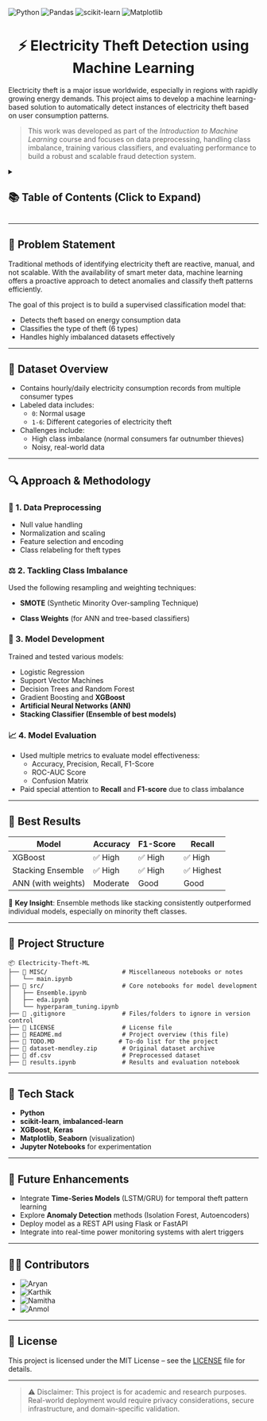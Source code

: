 ![Python](https://img.shields.io/badge/python-3670A0?style=for-the-badge&logo=python&logoColor=ffdd54) ![Pandas](https://img.shields.io/badge/pandas-%23150458.svg?style=for-the-badge&logo=pandas&logoColor=white) ![scikit-learn](https://img.shields.io/badge/scikit--learn-%23F7931E.svg?style=for-the-badge&logo=scikit-learn&logoColor=white) ![Matplotlib](https://img.shields.io/badge/Matplotlib-%23ffffff.svg?style=for-the-badge&logo=Matplotlib&logoColor=black)

<h1 align="center">⚡ Electricity Theft Detection using Machine Learning</h1>

Electricity theft is a major issue worldwide, especially in regions with rapidly growing energy demands. This project aims to develop a machine learning-based solution to automatically detect instances of electricity theft based on user consumption patterns.

> This work was developed as part of the *Introduction to Machine Learning* course and focuses on data preprocessing, handling class imbalance, training various classifiers, and evaluating performance to build a robust and scalable fraud detection system.

<details>
  <summary><h2>📚 Table of Contents (Click to Expand)</h2></summary>

- [🧩 Problem Statement](#-problem-statement)
- [📂 Dataset Overview](#-dataset-overview)
- [🔍 Approach \& Methodology](#-approach--methodology)
  - [🧼 1. Data Preprocessing](#-1-data-preprocessing)
  - [⚖️ 2. Tackling Class Imbalance](#️-2-tackling-class-imbalance)
  - [🧠 3. Model Development](#-3-model-development)
  - [📈 4. Model Evaluation](#-4-model-evaluation)
- [🥇 Best Results](#-best-results)
- [🧱 Project Structure](#-project-structure)
- [🔧 Tech Stack](#-tech-stack)
- [🚀 Future Enhancements](#-future-enhancements)
- [👨‍💻 Contributors](#-contributors)
- [📜 License](#-license)

</details>

---

## 🧩 Problem Statement

Traditional methods of identifying electricity theft are reactive, manual, and not scalable. With the availability of smart meter data, machine learning offers a proactive approach to detect anomalies and classify theft patterns efficiently.

The goal of this project is to build a supervised classification model that:
- Detects theft based on energy consumption data
- Classifies the type of theft (6 types)
- Handles highly imbalanced datasets effectively

---

## 📂 Dataset Overview

- Contains hourly/daily electricity consumption records from multiple consumer types
- Labeled data includes:
  - `0`: Normal usage
  - `1-6`: Different categories of electricity theft
- Challenges include:
  - High class imbalance (normal consumers far outnumber thieves)
  - Noisy, real-world data

---

## 🔍 Approach & Methodology

### 🧼 1. Data Preprocessing
- Null value handling
- Normalization and scaling
- Feature selection and encoding
- Class relabeling for theft types

### ⚖️ 2. Tackling Class Imbalance
Used the following resampling and weighting techniques:
- **SMOTE** (Synthetic Minority Over-sampling Technique)
<!-- - **ADASYN** (Adaptive Synthetic Sampling) -->
- **Class Weights** (for ANN and tree-based classifiers)

### 🧠 3. Model Development
Trained and tested various models:
- Logistic Regression
- Support Vector Machines
- Decision Trees and Random Forest
- Gradient Boosting and **XGBoost**
- **Artificial Neural Networks (ANN)**
- **Stacking Classifier (Ensemble of best models)**

### 📈 4. Model Evaluation
- Used multiple metrics to evaluate model effectiveness:
  - Accuracy, Precision, Recall, F1-Score
  - ROC-AUC Score
  - Confusion Matrix
- Paid special attention to **Recall** and **F1-score** due to class imbalance

---

## 🥇 Best Results

| Model                | Accuracy | F1-Score | Recall |
|---------------------|----------|----------|--------|
| XGBoost             | ✅ High   | ✅ High   | ✅ High |
| Stacking Ensemble   | ✅ High   | ✅ High   | ✅ Highest |
| ANN (with weights)  | Moderate | Good     | Good   |

📌 **Key Insight**: Ensemble methods like stacking consistently outperformed individual models, especially on minority theft classes.

---

## 🧱 Project Structure

```
📦 Electricity-Theft-ML
├── 📁 MISC/                     # Miscellaneous notebooks or notes
│   └── main.ipynb
├── 📁 src/                      # Core notebooks for model development
│   ├── Ensemble.ipynb
│   ├── eda.ipynb
│   └── hyperparam_tuning.ipynb
├── 📄 .gitignore                # Files/folders to ignore in version control
├── 📄 LICENSE                   # License file
├── 📄 README.md                 # Project overview (this file)
├── 📄 TODO.MD                  # To-do list for the project
├── 📄 dataset-mendley.zip       # Original dataset archive
├── 📄 df.csv                    # Preprocessed dataset
├── 📄 results.ipynb             # Results and evaluation notebook

```


---

## 🔧 Tech Stack

- **Python**
- **scikit-learn**, **imbalanced-learn**
- **XGBoost**, **Keras** 
- **Matplotlib**, **Seaborn** (visualization)
- **Jupyter Notebooks** for experimentation

---

## 🚀 Future Enhancements

- Integrate **Time-Series Models** (LSTM/GRU) for temporal theft pattern learning
- Explore **Anomaly Detection** methods (Isolation Forest, Autoencoders)
- Deploy model as a REST API using Flask or FastAPI
- Integrate into real-time power monitoring systems with alert triggers

---

## 👨‍💻 Contributors

- ![Aryan]()
- ![Karthik]()
- ![Namitha]()
- ![Anmol]()
---

## 📜 License

This project is licensed under the MIT License – see the [LICENSE](LICENSE) file for details.

---

> ⚠️ Disclaimer: This project is for academic and research purposes. Real-world deployment would require privacy considerations, secure infrastructure, and domain-specific validation.

